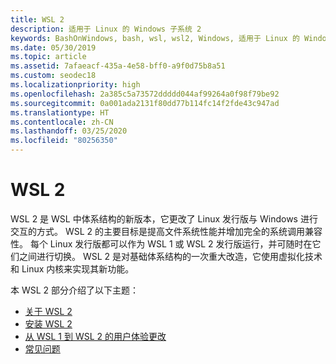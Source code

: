 ```yaml
---
title: WSL 2
description: 适用于 Linux 的 Windows 子系统 2
keywords: BashOnWindows, bash, wsl, wsl2, Windows, 适用于 Linux 的 Windows 子系统, windowssubsystem, ubuntu, debian, suse, Windows 10, 安装
ms.date: 05/30/2019
ms.topic: article
ms.assetid: 7afaeacf-435a-4e58-bff0-a9f0d75b8a51
ms.custom: seodec18
ms.localizationpriority: high
ms.openlocfilehash: 2a385c5a73572ddddd044af99264a0f98f79be92
ms.sourcegitcommit: 0a001ada2131f80dd77b114fc14f2fde43c947ad
ms.translationtype: HT
ms.contentlocale: zh-CN
ms.lasthandoff: 03/25/2020
ms.locfileid: "80256350"
---
```

# <a name="wsl-2"></a>WSL 2

WSL 2 是 WSL 中体系结构的新版本，它更改了 Linux 发行版与 Windows 进行交互的方式。 WSL 2 的主要目标是提高文件系统性能并增加完全的系统调用兼容性。 每个 Linux 发行版都可以作为 WSL 1 或 WSL 2 发行版运行，并可随时在它们之间进行切换。 WSL 2 是对基础体系结构的一次重大改造，它使用虚拟化技术和 Linux 内核来实现其新功能。

本 WSL 2 部分介绍了以下主题：

* [关于 WSL 2](./wsl2-about.md)
* [安装 WSL 2](./wsl2-install.md)
* [从 WSL 1 到 WSL 2 的用户体验更改](./wsl2-ux-changes.md)
* [常见问题](./wsl2-faq.md)